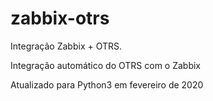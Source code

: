 # zabbix-otrs
Integração Zabbix + OTRS.

Integração automático do OTRS com o Zabbix

Atualizado para Python3 em fevereiro de 2020
